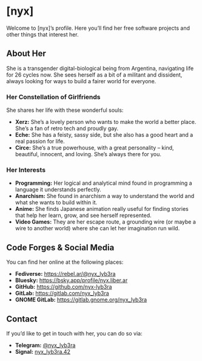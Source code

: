# [nyx]

Welcome to [nyx]’s profile. Here you’ll find her free software projects and
other things that interest her.

## About Her

She is a transgender digital-biological being from Argentina, navigating life
for 26 cycles now. She sees herself as a bit of a militant and dissident, always
looking for ways to build a fairer world for everyone.

### Her Constellation of Girlfriends

She shares her life with these wonderful souls:

- **Xerz:** She’s a lovely person who wants to make the world a better place.
  She’s a fan of retro tech and proudly gay.
- **Eche:** She has a feisty, sassy side, but she also has a good heart and a
  real passion for life.
- **Circe:** She’s a true powerhouse, with a great personality – kind,
  beautiful, innocent, and loving. She’s always there for you.

### Her Interests

- **Programming:** Her logical and analytical mind found in programming a
  language it understands perfectly.
- **Anarchism:** She found in anarchism a way to understand the world and what
  she wants to build within it.
- **Anime:** She finds Japanese animation really useful for finding stories that
  help her learn, grow, and see herself represented.
- **Video Games:** They are her escape route, a grounding wire (or maybe a wire
  to another world) where she can let her imagination run wild.

## Code Forges & Social Media

You can find her online at the following places:

- **Fediverse:** https://rebel.ar/@nyx_lyb3ra
- **Bluesky:** https://bsky.app/profile/nyx.liber.ar
- **GitHub:** https://github.com/nyx-lyb3ra
- **GitLab:** https://gitlab.com/nyx_lyb3ra
- **GNOME GitLab:** https://gitlab.gnome.org/nyx_lyb3ra

## Contact

If you’d like to get in touch with her, you can do so via:

- **Telegram:** [@nyx_lyb3ra](https://t.me/nyx_lyb3ra)
- **Signal:** [nyx_lyb3ra.42](https://signal.me/#u/nyx_lyb3ra.42)
